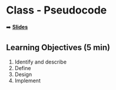 <!-- .slide: data-background="./Images/header.svg" data-background-repeat="none" data-background-size="40% 40%" data-background-position="center 10%" class="header" -->
# Class - Pseudocode

<!-- Put a link to the slides so that students can find them -->

➡️ [**Slides**](https://docs.google.com/presentation/d/1lx8f6o8RVlhGP6IuttuP1sZnIzP9jgGXvnN0byC6H1Y/edit?usp=sharing)

<!-- > -->


## Learning Objectives (5 min)

1. Identify and describe
1. Define
1. Design
1. Implement
